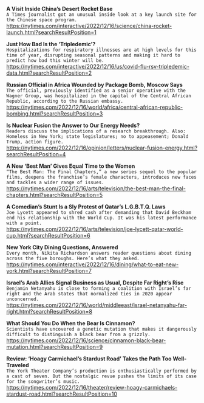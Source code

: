**A Visit Inside China’s Desert Rocket Base**\
`A Times journalist got an unusual inside look at a key launch site for the Chinese space program.`\
https://nytimes.com/interactive/2022/12/16/science/china-rocket-launch.html?searchResultPosition=1

**Just How Bad Is the ‘Tripledemic’?**\
`Hospitalizations for respiratory illnesses are at high levels for this time of year, disrupting seasonal patterns and making it hard to predict how bad this winter will be.`\
https://nytimes.com/interactive/2022/12/16/us/covid-flu-rsv-tripledemic-data.html?searchResultPosition=2

**Russian Official in Africa Wounded by Package Bomb, Moscow Says**\
`The official, previously identified as a senior operative with the Wagner Group, was hospitalized in the capital of the Central African Republic, according to the Russian embassy.`\
https://nytimes.com/2022/12/16/world/africa/central-african-republic-bombing.html?searchResultPosition=3

**Is Nuclear Fusion the Answer to Our Energy Needs?**\
`Readers discuss the implications of a research breakthrough. Also: Homeless in New York; state legislatures; no to appeasement; Donald Trump, action figure.`\
https://nytimes.com/2022/12/16/opinion/letters/nuclear-fusion-energy.html?searchResultPosition=4

**A New ‘Best Man’ Gives Equal Time to the Women**\
`“The Best Man: The Final Chapters,” a new series sequel to the popular films, deepens the franchise’s female characters, introduces new faces and tackles a wider range of issues.`\
https://nytimes.com/2022/12/16/arts/television/the-best-man-the-final-chapters.html?searchResultPosition=5

**A Comedian’s Stunt Is a Sly Protest of Qatar’s L.G.B.T.Q. Laws**\
`Joe Lycett appeared to shred cash after demanding that David Beckham end his relationship with the World Cup. It was his latest performance with a point.`\
https://nytimes.com/2022/12/16/arts/television/joe-lycett-qatar-world-cup.html?searchResultPosition=6

**New York City Dining Questions, Answered**\
`Every month, Nikita Richardson answers reader questions about dining across the five boroughs. Here’s what they asked.`\
https://nytimes.com/interactive/2022/12/16/dining/what-to-eat-new-york.html?searchResultPosition=7

**Israel’s Arab Allies Signal Business as Usual, Despite Far Right’s Rise**\
`Benjamin Netanyahu is close to forming a coalition with Israel’s far right and the Arab states that normalized ties in 2020 appear unconcerned.`\
https://nytimes.com/2022/12/16/world/middleeast/israel-netanyahu-far-right.html?searchResultPosition=8

**What Should You Do When the Bear Is Cinnamon?**\
`Scientists have uncovered a genetic mutation that makes it dangerously difficult to distinguish a black bear from a grizzly.`\
https://nytimes.com/2022/12/16/science/cinnamon-black-bear-mutation.html?searchResultPosition=9

**Review: ‘Hoagy Carmichael’s Stardust Road’ Takes the Path Too Well-Traveled**\
`The York Theater Company’s production is enthusiastically performed by a cast of seven. But the nostalgic revue pushes the limits of its case for the songwriter’s music.`\
https://nytimes.com/2022/12/16/theater/review-hoagy-carmichaels-stardust-road.html?searchResultPosition=10

